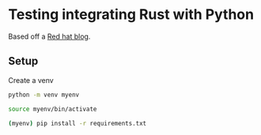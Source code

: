 # Testing integrating Rust with Python

Based off a [Red hat blog](https://developers.redhat.com/blog/2017/11/16/speed-python-using-rust#create_a_new_crate).

## Setup

Create a venv

```bash
python -m venv myenv

source myenv/bin/activate

(myenv) pip install -r requirements.txt
```